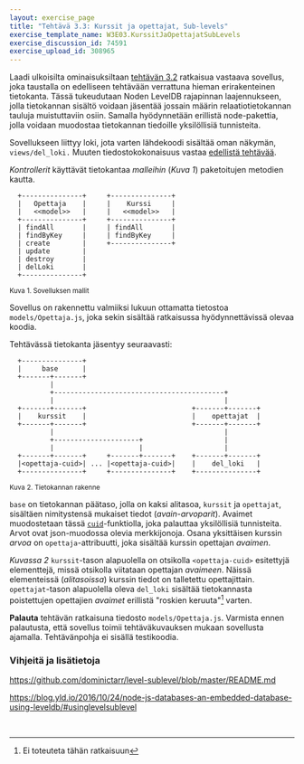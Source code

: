 ```yaml
---
layout: exercise_page
title: "Tehtävä 3.3: Kurssit ja opettajat, Sub-levels"
exercise_template_name: W3E03.KurssitJaOpettajatSubLevels
exercise_discussion_id: 74591
exercise_upload_id: 308965
---
```


Laadi  ulkoisilta ominaisuksiltaan [tehtävän 3.2](../tehtava32) ratkaisua vastaava sovellus, joka taustalla on edelliseen tehtävään verrattuna hieman erirakenteinen tietokanta. Tässä tukeudutaan Noden LevelDB rajapinnan laajennukseen, jolla tietokannan sisältö voidaan jäsentää jossain määrin relaatiotietokannan tauluja muistuttaviin osiin. Samalla hyödynnetään erillistä node-pakettia, jolla voidaan muodostaa tietokannan tiedoille yksilöllisiä tunnisteita.

Sovellukseen liittyy loki, jota varten lähdekoodi sisältää oman näkymän, `views/del_loki.` Muuten tiedostokokonaisuus vastaa  [edellistä tehtävää](../tehtava32).

*Kontrollerit* käyttävät tietokantaa *malleihin* (*Kuva 1*) paketoitujen metodien kautta. 
 
~~~
  +---------------+     +---------------+
  |   Opettaja    |     |    Kurssi     |
  |   <<model>>   |     |   <<model>>   |
  +---------------+     +---------------+
  | findAll       |     | findAll       |
  | findByKey     |     | findByKey     |
  | create        |     +---------------+
  | update        |
  | destroy       |
  | delLoki       |
  +---------------+
~~~
<small>Kuva 1. Sovelluksen mallit</small>


Sovellus on rakennettu valmiiksi lukuun ottamatta tietostoa `models/Opettaja.js`, joka sekin sisältää ratkaisussa hyödynnettävissä olevaa koodia. 

Tehtävässä tietokanta jäsentyy seuraavasti:

~~~
  +---------------+  
  |     base      |  
  +-------+-------+  
          |
          +------------------------------------------+
          |                                          |
  +-------+-------+                          +-------+-------+
  |    kurssit    |                          |    opettajat  |
  +-------+-------+                          +-------+-------+
          |                                          |
          +---------------------+                    |
          |                     |                    |
  +-------+-------+     +-------+-------+    +-------+-------+
  |<opettaja-cuid>| ... |<opettaja-cuid>|    |    del_loki   |
  +---------------+     +---------------+    +---------------+
~~~
<small>Kuva 2. Tietokannan rakenne</small>

`base` on tietokannan päätaso, jolla on kaksi alitasoa, `kurssit` ja `opettajat`, sisältäen nimitystensä mukaiset tiedot (*avain-arvoparit*). Avaimet muodostetaan tässä [`cuid`][cuid]-funktiolla, joka palauttaa yksilöllisiä tunnisteita. Arvot ovat json-muodossa olevia merkkijonoja. Osana yksittäisen kurssin *arvoa* on `opettaja`-attribuutti, joka sisältää kurssin opettajan *avaimen*.

[cuid]: https://github.com/ericelliott/cuid/blob/master/README.markdown#cuid

*Kuvassa 2* `kurssit`-tason alapuolella on otsikolla `<opettaja-cuid>` esitettyjä elementtejä, missä otsikolla viitataan opettajan *avaimeen*. Näissä elementeissä (*alitasoissa*) kurssin tiedot on talletettu opettajittain. `opettajat`-tason alapuolella oleva `del_loki` sisältää tietokannasta poistettujen opettajien *avaimet* erillistä "roskien keruuta"[^1] varten. 

[^1]: Ei toteuteta tähän ratkaisuun

**Palauta** tehtävän ratkaisuna tiedosto `models/Opettaja.js`. Varmista ennen palautusta, että sovellus toimii tehtäväkuvauksen mukaan sovellusta ajamalla. Tehtävänpohja ei sisällä testikoodia. 

### Vihjeitä ja lisätietoja


<https://github.com/dominictarr/level-sublevel/blob/master/README.md>

<https://blog.yld.io/2016/10/24/node-js-databases-an-embedded-database-using-leveldb/#usinglevelsublevel>

<br/>


